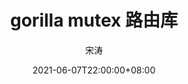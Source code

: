 ---
weight: 1
title: "gorilla mutex 路由库"
date: 2021-06-07T22:00:00+08:00
lastmod: 2021-06-07T22:00:00+08:00
draft: false
author: "宋涛"
authorLink: "https://hotttao.github.io/"
description: "另一个路由实现 https://github.com/gorilla/mux"
featuredImage: 

tags: ["go 库"]
categories: ["Go"]

lightgallery: true

toc:
  auto: false
---